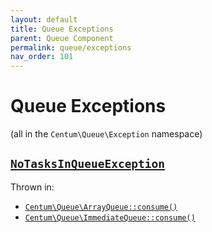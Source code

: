 ```yaml
---
layout: default
title: Queue Exceptions
parent: Queue Component
permalink: queue/exceptions
nav_order: 101
---
```




# Queue Exceptions

(all in the `Centum\Queue\Exception` namespace)



## [`NoTasksInQueueException`](https://github.com/SidRoberts/centum/blob/main/src/Queue/Exception/NoTasksInQueueException.php)

Thrown in:

- [`Centum\Queue\ArrayQueue::consume()`](https://github.com/SidRoberts/centum/blob/main/src/Queue/ArrayQueue.php#L41)
- [`Centum\Queue\ImmediateQueue::consume()`](https://github.com/SidRoberts/centum/blob/main/src/Queue/ImmediateQueue.php#L46)
